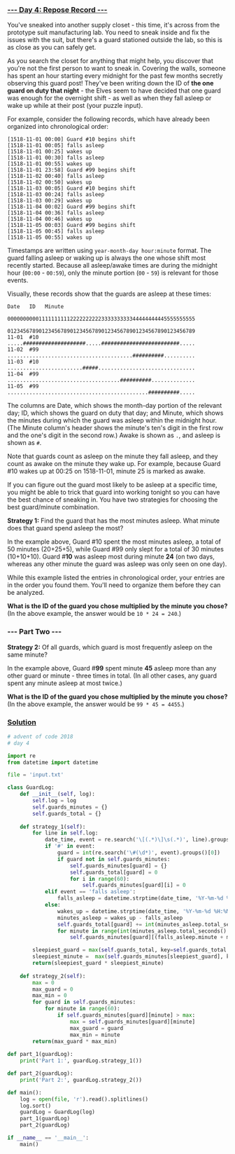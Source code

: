### [--- Day 4: Repose Record ---](https://adventofcode.com/2018/day/4)

You've sneaked into another supply closet - this time, it's across from the prototype suit manufacturing lab. You need to sneak inside and fix the issues with the suit, but there's a guard stationed outside the lab, so this is as close as you can safely get.

As you search the closet for anything that might help, you discover that you're not the first person to want to sneak in. Covering the walls, someone has spent an hour starting every midnight for the past few months secretly observing this guard post! They've been writing down the ID of **the one guard on duty that night** - the Elves seem to have decided that one guard was enough for the overnight shift - as well as when they fall asleep or wake up while at their post (your puzzle input).

For example, consider the following records, which have already been organized into chronological order:

```
[1518-11-01 00:00] Guard #10 begins shift
[1518-11-01 00:05] falls asleep
[1518-11-01 00:25] wakes up
[1518-11-01 00:30] falls asleep
[1518-11-01 00:55] wakes up
[1518-11-01 23:58] Guard #99 begins shift
[1518-11-02 00:40] falls asleep
[1518-11-02 00:50] wakes up
[1518-11-03 00:05] Guard #10 begins shift
[1518-11-03 00:24] falls asleep
[1518-11-03 00:29] wakes up
[1518-11-04 00:02] Guard #99 begins shift
[1518-11-04 00:36] falls asleep
[1518-11-04 00:46] wakes up
[1518-11-05 00:03] Guard #99 begins shift
[1518-11-05 00:45] falls asleep
[1518-11-05 00:55] wakes up
```

Timestamps are written using `year-month-day hour:minute` format. The guard falling asleep or waking up is always the one whose shift most recently started. Because all asleep/awake times are during the midnight hour (`00:00` - `00:59`), only the minute portion (`00` - `59`) is relevant for those events.

Visually, these records show that the guards are asleep at these times:

```
Date   ID   Minute
            000000000011111111112222222222333333333344444444445555555555
            012345678901234567890123456789012345678901234567890123456789
11-01  #10  .....####################.....#########################.....
11-02  #99  ........................................##########..........
11-03  #10  ........................#####...............................
11-04  #99  ....................................##########..............
11-05  #99  .............................................##########.....
```

The columns are Date, which shows the month-day portion of the relevant day; ID, which shows the guard on duty that day; and Minute, which shows the minutes during which the guard was asleep within the midnight hour. (The Minute column's header shows the minute's ten's digit in the first row and the one's digit in the second row.) Awake is shown as `.`, and asleep is shown as `#`.

Note that guards count as asleep on the minute they fall asleep, and they count as awake on the minute they wake up. For example, because Guard #10 wakes up at 00:25 on 1518-11-01, minute 25 is marked as awake.

If you can figure out the guard most likely to be asleep at a specific time, you might be able to trick that guard into working tonight so you can have the best chance of sneaking in. You have two strategies for choosing the best guard/minute combination.

**Strategy 1:** Find the guard that has the most minutes asleep. What minute does that guard spend asleep the most?

In the example above, Guard #10 spent the most minutes asleep, a total of 50 minutes (20+25+5), while Guard #99 only slept for a total of 30 minutes (10+10+10). Guard #**10** was asleep most during minute **24** (on two days, whereas any other minute the guard was asleep was only seen on one day).

While this example listed the entries in chronological order, your entries are in the order you found them. You'll need to organize them before they can be analyzed.

**What is the ID of the guard you chose multiplied by the minute you chose?** (In the above example, the answer would be `10 * 24 = 240`.)

### --- Part Two ---

**Strategy 2:** Of all guards, which guard is most frequently asleep on the same minute?

In the example above, Guard #**99** spent minute **45** asleep more than any other guard or minute - three times in total. (In all other cases, any guard spent any minute asleep at most twice.)

**What is the ID of the guard you chose multiplied by the minute you chose?** (In the above example, the answer would be `99 * 45 = 4455`.)

### [Solution](day-04.py)
```Python
# advent of code 2018
# day 4

import re
from datetime import datetime

file = 'input.txt'

class GuardLog:
    def __init__(self, log):
        self.log = log
        self.guards_minutes = {}
        self.guards_total = {}
        
    def strategy_1(self):
        for line in self.log:
            date_time, event = re.search('\[(.*)\]\s(.*)', line).groups()
            if '#' in event:
                guard = int(re.search('\#(\d*)', event).groups()[0])
                if guard not in self.guards_minutes:
                    self.guards_minutes[guard] = {}
                    self.guards_total[guard] = 0
                    for i in range(60):
                        self.guards_minutes[guard][i] = 0
            elif event == 'falls asleep':
                falls_asleep = datetime.strptime(date_time, '%Y-%m-%d %H:%M')
            else:
                wakes_up = datetime.strptime(date_time, '%Y-%m-%d %H:%M')
                minutes_asleep = wakes_up - falls_asleep
                self.guards_total[guard] += int(minutes_asleep.total_seconds() / 60)
                for minute in range(int(minutes_asleep.total_seconds() / 60)):
                    self.guards_minutes[guard][(falls_asleep.minute + minute) % 60] += 1

        sleepiest_guard = max(self.guards_total, key=self.guards_total.get)
        sleepiest_minute =  max(self.guards_minutes[sleepiest_guard], key=self.guards_minutes[sleepiest_guard].get)
        return(sleepiest_guard * sleepiest_minute)
    
    def strategy_2(self):
        max = 0
        max_guard = 0
        max_min = 0
        for guard in self.guards_minutes:
            for minute in range(60):
                if self.guards_minutes[guard][minute] > max:
                    max = self.guards_minutes[guard][minute]
                    max_guard = guard
                    max_min = minute
        return(max_guard * max_min)
    
def part_1(guardLog):
    print('Part 1:', guardLog.strategy_1())

def part_2(guardLog):
    print('Part 2:', guardLog.strategy_2())

def main():
    log = open(file, 'r').read().splitlines()
    log.sort()
    guardLog = GuardLog(log)
    part_1(guardLog)
    part_2(guardLog)

if __name__ == '__main__':
    main()
```